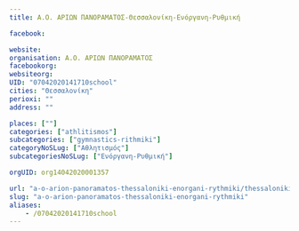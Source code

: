 ```yaml
---
title: Α.Ο. ΑΡΙΩΝ ΠΑΝΟΡΑΜΑΤΟΣ-Θεσσαλονίκη-Ενόργανη-Ρυθμική

facebook:

website:
organisation: Α.Ο. ΑΡΙΩΝ ΠΑΝΟΡΑΜΑΤΟΣ
facebookorg:
websiteorg:
UID: "07042020141710school"
cities: "Θεσσαλονίκη"
perioxi: ""
address: ""

places: [""]
categories: ["athlitismos"]
subcategories: ["gymnastics-rithmiki"]
categoryNoSLug: ["Αθλητισμός"]
subcategoriesNoSLug: ["Ενόργανη-Ρυθμική"]

orgUID: org14042020001357

url: "a-o-arion-panoramatos-thessaloniki-enorgani-rythmiki/thessaloniki//"
slug: "a-o-arion-panoramatos-thessaloniki-enorgani-rythmiki"
aliases:
    - /07042020141710school
---
```





